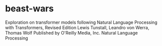 # beast-wars
Exploration on transformer models following Natural Language Processing with Transformers, Revised Edition Lewis Tunstall, Leandro von Werra, Thomas Wolf  Published by O'Reilly Media, Inc. Natural Language Processing
